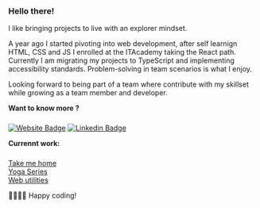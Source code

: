 ### Hello there!

I like bringing projects to live with an explorer mindset.

A year ago I started pivoting into web development, after self learnign HTML, CSS and JS I enrolled at the ITAcademy taking the React path. Currently I am migrating my projects to TypeScript and implementing accessibility standards. Problem-solving in team scenarios is what I enjoy.

Looking forward to being part of a team where contribute with my skillset while growing as a team member and developer.

**Want to know more ?**
###
[![Website Badge](https://img.shields.io/badge/Website-4285F4?style=for-the-badge&logo=Google-chrome&logoColor=white)](https://alexcumplido.github.io/portfolio/)
[![Linkedin Badge](https://img.shields.io/badge/LinkedIn-0077B5?style=for-the-badge&logo=linkedin&logoColor=white)](https://www.linkedin.com/in/alexandrecb/)

**Currennt work:**
###
<a href="https://takeme-home.vercel.app/" target="_blank">Take me home</a>\
<a href="https://yogaseries.vercel.app/" target="_blank">Yoga Series</a>\
<a href="https://alexcumplido.github.io/frontend-projects/" target="_blank">Web utilities</a>

👨‍💻👩‍💻 Happy coding!

<!-- https://github.com/alexandresanlim/Badges4-README.md-Profile -->
<!-- https://shields.io/ -->





